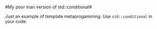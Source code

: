 #My poor man version of std::conditional#

Just an example of template metaprogamming. Use `std::conditional` in your code.